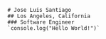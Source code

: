 
    # Jose Luis Santiago
    ## Los Angeles, California
    ### Software Engineer
    `console.log("Hello World!")`
